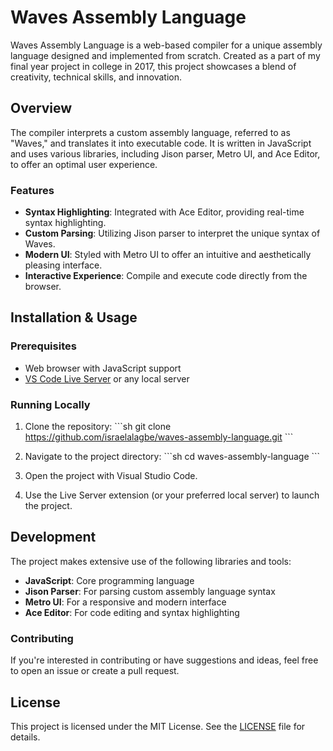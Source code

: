 # Waves Assembly Language

Waves Assembly Language is a web-based compiler for a unique assembly language designed and implemented from scratch. Created as a part of my final year project in college in 2017, this project showcases a blend of creativity, technical skills, and innovation.

## Overview

The compiler interprets a custom assembly language, referred to as "Waves," and translates it into executable code. It is written in JavaScript and uses various libraries, including Jison parser, Metro UI, and Ace Editor, to offer an optimal user experience.

### Features

- **Syntax Highlighting**: Integrated with Ace Editor, providing real-time syntax highlighting.
- **Custom Parsing**: Utilizing Jison parser to interpret the unique syntax of Waves.
- **Modern UI**: Styled with Metro UI to offer an intuitive and aesthetically pleasing interface.
- **Interactive Experience**: Compile and execute code directly from the browser.

## Installation & Usage

### Prerequisites

- Web browser with JavaScript support
- [VS Code Live Server](https://marketplace.visualstudio.com/items?itemName=ritwickdey.LiveServer) or any local server

### Running Locally

1. Clone the repository:
   \`\`\`sh
   git clone https://github.com/israelalagbe/waves-assembly-language.git
   \`\`\`

2. Navigate to the project directory:
   \`\`\`sh
   cd waves-assembly-language
   \`\`\`

3. Open the project with Visual Studio Code.

4. Use the Live Server extension (or your preferred local server) to launch the project.

## Development

The project makes extensive use of the following libraries and tools:

- **JavaScript**: Core programming language
- **Jison Parser**: For parsing custom assembly language syntax
- **Metro UI**: For a responsive and modern interface
- **Ace Editor**: For code editing and syntax highlighting

### Contributing

If you're interested in contributing or have suggestions and ideas, feel free to open an issue or create a pull request.

## License

This project is licensed under the MIT License. See the [LICENSE](LICENSE) file for details.